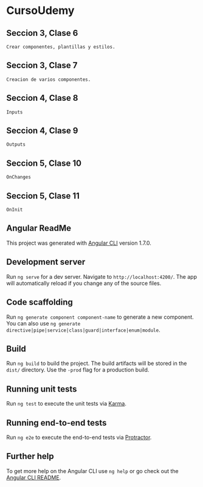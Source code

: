 # CursoUdemy

## Seccion 3, Clase 6

    Crear componentes, plantillas y estilos.

## Seccion 3, Clase 7

    Creacion de varios componentes.

## Seccion 4, Clase 8

    Inputs

## Seccion 4, Clase 9

    Outputs

## Seccion 5, Clase 10

    OnChanges

## Seccion 5, Clase 11

    OnInit

## Angular ReadMe

This project was generated with [Angular CLI](https://github.com/angular/angular-cli) version 1.7.0.

## Development server

Run `ng serve` for a dev server. Navigate to `http://localhost:4200/`. The app will automatically reload if you change any of the source files.

## Code scaffolding

Run `ng generate component component-name` to generate a new component. You can also use `ng generate directive|pipe|service|class|guard|interface|enum|module`.

## Build

Run `ng build` to build the project. The build artifacts will be stored in the `dist/` directory. Use the `-prod` flag for a production build.

## Running unit tests

Run `ng test` to execute the unit tests via [Karma](https://karma-runner.github.io).

## Running end-to-end tests

Run `ng e2e` to execute the end-to-end tests via [Protractor](http://www.protractortest.org/).

## Further help

To get more help on the Angular CLI use `ng help` or go check out the [Angular CLI README](https://github.com/angular/angular-cli/blob/master/README.md).
